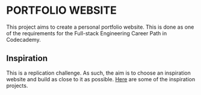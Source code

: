 # PORTFOLIO WEBSITE

This project aims to create a personal portfolio website. This is done as one of the requirements for the Full-stack 
Engineering Career Path in Codecademy. 

## Inspiration

This is a replication challenge. As such, the aim is to choose an inspiration website and build as close to it as 
possible. [Here](https://www.hostinger.ph/tutorials/web-developer-portfolio) are some of the inspiration projects.